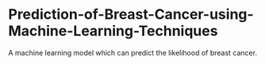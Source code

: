 # Prediction-of-Breast-Cancer-using-Machine-Learning-Techniques
A machine learning model which can predict the likelihood of breast cancer.
